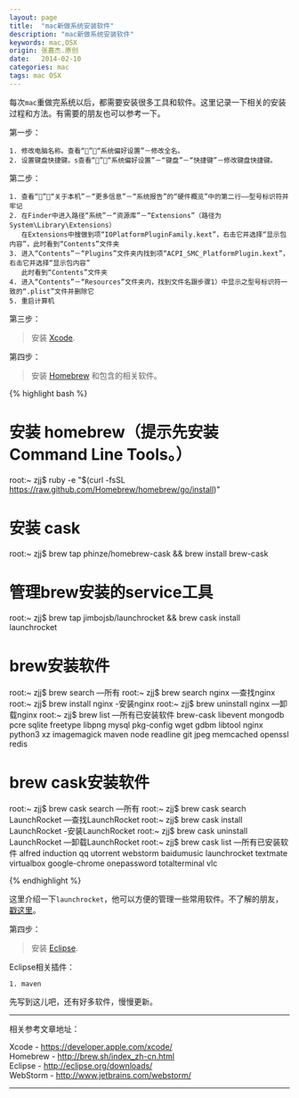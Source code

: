 ```yaml
---
layout: page
title:  "mac新做系统安装软件"
description: "mac新做系统安装软件"
keywords: mac,OSX
origin: 张嘉杰.原创
date:   2014-02-10
categories: mac
tags: mac OSX
---
```

每次`mac`重做完系统以后，都需要安装很多工具和软件。这里记录一下相关的安装过程和方法。有需要的朋友也可以参考一下。  
<!--more-->

第一步：

	1. 修改电脑名称。查看“”－“系统偏好设置”－修改全名。  
	2. 设置键盘快捷键。s查看“”－“系统偏好设置”－“键盘”－“快捷键”－修改键盘快捷键。

第二步：

	1. 查看“”－“关于本机”－“更多信息”－“系统报告”的“硬件概览”中的第二行——型号标识符并牢记
	2. 在Finder中进入路径“系统”－“资源库”－“Extensions”（路径为System\Library\Extensions）  
	   在Extensions中搜做到项“IOPlatformPluginFamily.kext”，右击它并选择“显示包内容”，此时看到“Contents”文件夹
	3. 进入“Contents”－“Plugins”文件夹内找到项“ACPI_SMC_PlatformPlugin.kext”，右击它并选择“显示包内容”  
	   此时看到“Contents”文件夹
	4. 进入“Contents”－“Resources”文件夹内，找到文件名跟步骤1）中显示之型号标识符一致的“.plist”文件并删除它
	5. 重启计算机

第三步：

>  安装 [Xcode].

第四步：

>  安装 [Homebrew] 和包含的相关软件。

{% highlight bash %}
# 安装 homebrew（提示先安装 Command Line Tools。）
root:~ zjj$ ruby -e "$(curl -fsSL https://raw.github.com/Homebrew/homebrew/go/install)"

# 安装 cask 
root:~ zjj$ brew tap phinze/homebrew-cask && brew install brew-cask

# 管理brew安装的service工具
root:~ zjj$ brew tap jimbojsb/launchrocket && brew cask install launchrocket

# brew安装软件
root:~ zjj$ brew search          —所有
root:~ zjj$ brew search nginx    —查找nginx
root:~ zjj$ brew install nginx   -安装nginx
root:~ zjj$ brew uninstall nginx —卸载nginx
root:~ zjj$ brew list 		 —所有已安装软件
brew-cask	libevent	mongodb		pcre		sqlite
freetype	libpng		mysql		pkg-config	wget
gdbm		libtool		nginx		python3		xz
imagemagick	maven		node		readline        git
jpeg		memcached	openssl		redis

# brew cask安装软件
root:~ zjj$ brew cask search    	       —所有
root:~ zjj$ brew cask search LaunchRocket      —查找LaunchRocket
root:~ zjj$ brew cask install LaunchRocket     -安装LaunchRocket
root:~ zjj$ brew cask uninstall LaunchRocket   —卸载LaunchRocket
root:~ zjj$ brew cask list		       —所有已安装软件
alfred		induction	qq		utorrent	webstorm
baidumusic	launchrocket	textmate	virtualbox
google-chrome	onepassword	totalterminal	vlc

{% endhighlight %}

这里介绍一下`launchrocket`，他可以方便的管理一些常用软件。不了解的朋友，[戳这里](/2014/02/10/launchrocket/)。

第四步：

>  安装 [Eclipse].  

Eclipse相关插件：

	1. maven

先写到这儿吧，还有好多软件，慢慢更新。  

-----------------------

相关参考文章地址：

Xcode - <https://developer.apple.com/xcode/>  
Homebrew - <http://brew.sh/index_zh-cn.html>  
Eclipse - <http://eclipse.org/downloads/>  
WebStorm - <http://www.jetbrains.com/webstorm/>

-----------------------

[Xcode]: 	https://developer.apple.com/xcode/
[Homebrew]: http://brew.sh/index_zh-cn.html
[Eclipse]: 	http://eclipse.org/downloads/
[WebStorm]: http://www.jetbrains.com/webstorm/
